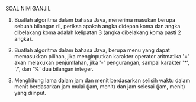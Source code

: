 SOAL NIM GANJIL

1) Buatlah algoritma dalam bahasa Java, menerima masukan berupa sebuah bilangan ril, periksa apakah angka didepan koma dan angka dibelakang koma adalah kelipatan 3 (angka dibelakang koma pasti 2 angka).

2) Buatlah algoritma dalam bahasa Java, berupa menu yang dapat memasukkan pilihan, jika menginputkan karakter operator aritmatika '+' akan melakukan penjumlahan, jika '-' pengurangan, sampai karakter '*', '/', dan '%' dua bilangan integer.

3) Menghitung lama dalam jam dan menit berdasarkan selisih waktu dalam menit berdasarkan jam mulai (jam, menit) dan jam selesai (jam, menit) yang diinput.
